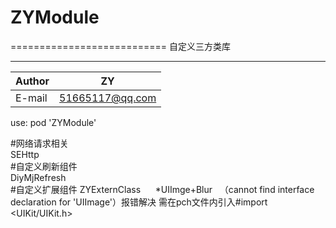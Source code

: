 # ZYModule
===========================
自定义三方类库 
****

|Author|ZY|
|---|---
|E-mail|51665117@qq.com

use:  pod 'ZYModule'  

 
#网络请求相关   
SEHttp  
#自定义刷新组件   
DiyMjRefresh   
#自定义扩展组件
ZYExternClass
      *UIImge+Blur    （cannot find interface declaration for 'UIImage'）报错解决 需在pch文件内引入#import <UIKit/UIKit.h>
